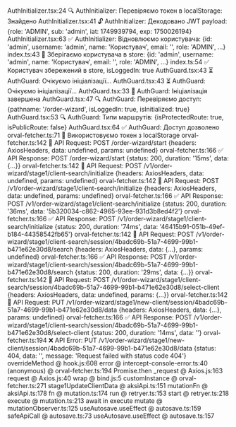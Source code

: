AuthInitializer.tsx:24 🔍 AuthInitializer: Перевіряємо токен в localStorage: Знайдено
AuthInitializer.tsx:41 🔓 AuthInitializer: Декодовано JWT payload: {role: 'ADMIN', sub: 'admin', iat: 1749939794, exp: 1750026194}
AuthInitializer.tsx:63 ✅ AuthInitializer: Відновлюємо користувача: {id: 'admin', username: 'admin', name: 'Користувач', email: '', role: 'ADMIN', …}
index.ts:43 🔐 Зберігаємо користувача в store: {id: 'admin', username: 'admin', name: 'Користувач', email: '', role: 'ADMIN', …}
index.ts:54 ✅ Користувач збережений в store, isLoggedIn: true
AuthGuard.tsx:43 ⏳ AuthGuard: Очікуємо ініціалізації...
AuthGuard.tsx:43 ⏳ AuthGuard: Очікуємо ініціалізації...
AuthGuard.tsx:33 🔄 AuthGuard: Ініціалізація завершена
AuthGuard.tsx:47 🔍 AuthGuard: Перевіряємо доступ: {pathname: '/order-wizard', isLoggedIn: true, isInitialized: true}
AuthGuard.tsx:53 🔍 AuthGuard: Типи маршрутів: {isProtectedRoute: true, isPublicRoute: false}
AuthGuard.tsx:64 ✅ AuthGuard: Доступ дозволено
orval-fetcher.ts:71 🔐 Використовуємо токен з localStorage
orval-fetcher.ts:142 🚀 API Request: POST /order-wizard/start {headers: AxiosHeaders, data: undefined, params: undefined}
orval-fetcher.ts:166 ✅ API Response: POST /order-wizard/start {status: 200, duration: '15ms', data: {…}}
orval-fetcher.ts:142 🚀 API Request: POST /v1/order-wizard/stage1/client-search/initialize {headers: AxiosHeaders, data: undefined, params: undefined}
orval-fetcher.ts:142 🚀 API Request: POST /v1/order-wizard/stage1/client-search/initialize {headers: AxiosHeaders, data: undefined, params: undefined}
orval-fetcher.ts:166 ✅ API Response: POST /v1/order-wizard/stage1/client-search/initialize {status: 200, duration: '36ms', data: '5b320034-c862-4965-93ee-931d3b8ed4f2'}
orval-fetcher.ts:166 ✅ API Response: POST /v1/order-wizard/stage1/client-search/initialize {status: 200, duration: '74ms', data: '46415b91-051b-49ef-b184-44358542fb65'}
orval-fetcher.ts:142 🚀 API Request: POST /v1/order-wizard/stage1/client-search/session/4badc69b-51a7-4699-99b1-b471e62e30d8/search {headers: AxiosHeaders, data: {…}, params: undefined}
orval-fetcher.ts:166 ✅ API Response: POST /v1/order-wizard/stage1/client-search/session/4badc69b-51a7-4699-99b1-b471e62e30d8/search {status: 200, duration: '29ms', data: {…}}
orval-fetcher.ts:142 🚀 API Request: POST /v1/order-wizard/stage1/client-search/session/4badc69b-51a7-4699-99b1-b471e62e30d8/select-client {headers: AxiosHeaders, data: undefined, params: {…}}
orval-fetcher.ts:142 🚀 API Request: PUT /v1/order-wizard/stage1/new-client/session/4badc69b-51a7-4699-99b1-b471e62e30d8/data {headers: AxiosHeaders, data: {…}, params: undefined}
orval-fetcher.ts:166 ✅ API Response: POST /v1/order-wizard/stage1/client-search/session/4badc69b-51a7-4699-99b1-b471e62e30d8/select-client {status: 200, duration: '14ms', data: ''}
orval-fetcher.ts:194 ❌ API Error: PUT /v1/order-wizard/stage1/new-client/session/4badc69b-51a7-4699-99b1-b471e62e30d8/data {status: 404, data: '', message: 'Request failed with status code 404'}
overrideMethod @ hook.js:608
error @ intercept-console-error.ts:40
(anonymous) @ orval-fetcher.ts:194
Promise.then
_request @ Axios.js:163
request @ Axios.js:40
wrap @ bind.js:5
customInstance @ orval-fetcher.ts:271
stage1UpdateClientData @ aksiApi.ts:151
mutationFn @ aksiApi.ts:178
fn @ mutation.ts:174
run @ retryer.ts:153
start @ retryer.ts:218
execute @ mutation.ts:213
await in execute
mutate @ mutationObserver.ts:125
useAutosave.useEffect @ autosave.ts:159
safeApiCall @ autosave.ts:73
useAutosave.useEffect @ autosave.ts:157
